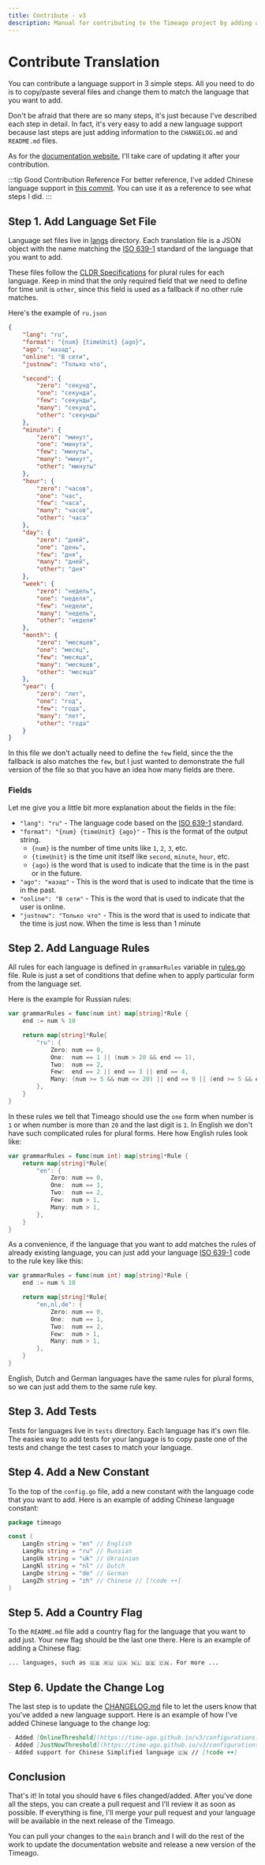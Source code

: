 ```yaml
---
title: Contribute - v3
description: Manual for contributing to the Timeago project by adding a new language support
---
```


# Contribute Translation
You can contribute a language support in 3 simple steps. All you need to do is to copy/paste several files and change them to match the language that you want to add.

Don't be afraid that there are so many steps, it's just because I've described each step in detail. In fact, it's very easy to add a new language support because last steps are just adding information to the `CHANGELOG.md` and `README.md` files.

As for the [documentation website](https://time-ago.github.io/), I'll take care of updating it after your contribution.

:::tip Good Contribution Reference
For better reference, I've added Chinese language support in [this commit](https://github.com/SerhiiCho/timeago/commit/8fa25609c627d367e6e210e38e3bee66109c0739). You can use it as a reference to see what steps I did.
:::

## Step 1. Add Language Set File
Language set files live in [langs](https://github.com/SerhiiCho/timeago/tree/main/langs) directory. Each translation file is a JSON object with the name matching the [ISO 639-1](https://en.wikipedia.org/wiki/List_of_ISO_639_language_codes) standard of the language that you want to add.

These files follow the [CLDR Specifications](https://cldr.unicode.org/index/cldr-spec/plural-rules) for plural rules for each language. Keep in mind that the only required field that we need to define for time unit is `other`, since this field is used as a fallback if no other rule matches.

Here's the example of `ru.json`

```json
{
    "lang": "ru",
    "format": "{num} {timeUnit} {ago}",
    "ago": "назад",
    "online": "В сети",
    "justnow": "Только что",

    "second": {
        "zero": "секунд",
        "one": "секунда",
        "few": "секунды",
        "many": "секунд",
        "other": "секунды"
    },
    "minute": {
        "zero": "минут",
        "one": "минута",
        "few": "минуты",
        "many": "минут",
        "other": "минуты"
    },
    "hour": {
        "zero": "часов",
        "one": "час",
        "few": "часа",
        "many": "часов",
        "other": "часа"
    },
    "day": {
        "zero": "дней",
        "one": "день",
        "few": "дня",
        "many": "дней",
        "other": "дня"
    },
    "week": {
        "zero": "недель",
        "one": "неделя",
        "few": "недели",
        "many": "недель",
        "other": "недели"
    },
    "month": {
        "zero": "месяцев",
        "one": "месяц",
        "few": "месяца",
        "many": "месяцев",
        "other": "месяца"
    },
    "year": {
        "zero": "лет",
        "one": "год",
        "few": "года",
        "many": "лет",
        "other": "года"
    }
}
```

In this file we don't actually need to define the `few` field, since the the fallback is also matches the `few`, but I just wanted to demonstrate the full version of the file so that you have an idea how many fields are there.

### Fields
Let me give you a little bit more explanation about the fields in the file:

- `"lang": "ru"` - The language code based on the [ISO 639-1](https://en.wikipedia.org/wiki/List_of_ISO_639_language_codes) standard.
- `"format": "{num} {timeUnit} {ago}"` - This is the format of the output string.
  - `{num}` is the number of time units like `1`, `2`, `3`, etc.
  - `{timeUnit}` is the time unit itself like `second`, `minute`, `hour`, etc.
  - `{ago}` is the word that is used to indicate that the time is in the past or in the future.
- `"ago": "назад"` - This is the word that is used to indicate that the time is in the past.
- `"online": "В сети"` - This is the word that is used to indicate that the user is online.
- `"justnow": "Только что"` - This is the word that is used to indicate that the time is just now. When the time is less than 1 minute

## Step 2. Add Language Rules
All rules for each language is defined in `grammarRules` variable in [rules.go](https://github.com/SerhiiCho/timeago/blob/main/rules.go) file. Rule is just a set of conditions that define when to apply particular form from the language set.

Here is the example for Russian rules:

```go
var grammarRules = func(num int) map[string]*Rule {
	end := num % 10

	return map[string]*Rule{
		"ru": {
			Zero: num == 0,
			One:  num == 1 || (num > 20 && end == 1),
			Two:  num == 2,
			Few:  end == 2 || end == 3 || end == 4,
			Many: (num >= 5 && num <= 20) || end == 0 || (end >= 5 && end <= 9),
		},
	}
}
```

In these rules we tell that Timeago should use the `one` form when number is `1` or when number is more than `20` and the last digit is `1`. In English we don't have such complicated rules for plural forms. Here how English rules look like:

```go
var grammarRules = func(num int) map[string]*Rule {
	return map[string]*Rule{
		"en": {
			Zero: num == 0,
			One:  num == 1,
			Two:  num == 2,
			Few:  num > 1,
			Many: num > 1,
		},
	}
}
```

As a convenience, if the language that you want to add matches the rules of already existing language, you can just add your language [ISO 639-1](https://en.wikipedia.org/wiki/List_of_ISO_639_language_codes) code to the rule key like this:

```go
var grammarRules = func(num int) map[string]*Rule {
	end := num % 10

	return map[string]*Rule{
		"en,nl,de": {
			Zero: num == 0,
			One:  num == 1,
			Two:  num == 2,
			Few:  num > 1,
			Many: num > 1,
		},
	}
}
```

English, Dutch and German languages have the same rules for plural forms, so we can just add them to the same rule key.

## Step 3. Add Tests
Tests for languages live in `tests` directory. Each language has it's own file. The easies way to add tests for your language is to copy paste one of the tests and change the test cases to match your language.

## Step 4. Add a New Constant
To the top of the `config.go` file, add a new constant with the language code that you want to add. Here is an example of adding Chinese language constant:

```go
package timeago

const (
	LangEn string = "en" // English
	LangRu string = "ru" // Russian
	LangUk string = "uk" // Ukrainian
	LangNl string = "nl" // Dutch
	LangDe string = "de" // German
	LangZh string = "zh" // Chinese // [!code ++]
)
```

## Step 5. Add a Country Flag
To the `README.md` file add a country flag for the language that you want to add just. Your new flag should be the last one there. Here is an example of adding a Chinese flag:

```md
... languages, such as 🇬🇧 🇷🇺 🇺🇦 🇳🇱 🇩🇪 🇨🇳. For more ...
```

## Step 6. Update the Change Log
The last step is to update the [CHANGELOG.md](https://github.com/SerhiiCho/timeago/blob/main/CHANGELOG.md) file to let the users know that you've added a new language support. Here is an example of how I've added Chinese language to the change log:

```md
- Added [OnlineThreshold](https://time-ago.github.io/v3/configurations.html#thresholds) parameter to the configurations to set the threshold for the "Online" status
- Added [JustNowThreshold](https://time-ago.github.io/v3/configurations.html#thresholds) parameter to the configurations to set the threshold for the "Just now" status
- Added support for Chinese Simplified language 🇨🇳 // [!code ++]
```

## Conclusion
That's it! In total you should have `6` files changed/added. After you've done all the steps, you can create a pull request and I'll review it as soon as possible. If everything is fine, I'll merge your pull request and your language will be available in the next release of the Timeago.

You can pull your changes to the `main` branch and I will do the rest of the work to update the documentation website and release a new version of the Timeago.